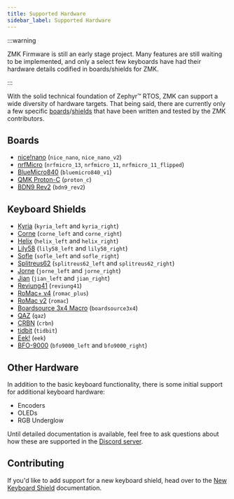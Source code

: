 ```yaml
---
title: Supported Hardware
sidebar_label: Supported Hardware
---
```


:::warning

ZMK Firmware is still an early stage project. Many features are still waiting to be implemented, and only a select few keyboards
have had their hardware details codified in boards/shields for ZMK.

:::

With the solid technical foundation of Zephyr™ RTOS, ZMK can support a wide diversity of hardware targets.
That being said, there are currently only a few specific [boards](faq.md#what-is-a-board)/[shields](faq.md#what-is-a-shield) that have been written and tested by the ZMK contributors.

## Boards

- [nice!nano](https://nicekeyboards.com/nice-nano) (`nice_nano`, `nice_nano_v2`)
- [nrfMicro](https://github.com/joric/nrfmicro) (`nrfmicro_13`, `nrfmicro_11`, `nrfmicro_11_flipped`)
- [BlueMicro840](https://store.jpconstantineau.com/#/group/bluemicro) (`bluemicro840_v1`)
- [QMK Proton-C](https://qmk.fm/proton-c/) (`proton_c`)
- [BDN9 Rev2](https://keeb.io/products/bdn9-rev-2-3x3-9-key-macropad-rotary-encoder-and-rgb) (`bdn9_rev2`)

## Keyboard Shields

- [Kyria](https://splitkb.com/products/kyria-pcb-kit) (`kyria_left` and `kyria_right`)
- [Corne](https://github.com/foostan/crkbd) (`corne_left` and `corne_right`)
- [Helix](https://github.com/mcmadhatter/helix) (`helix_left` and `helix_right`)
- [Lily58](https://github.com/kata0510/Lily58) (`lily58_left` and `lily58_right`)
- [Sofle](https://github.com/josefadamcik/SofleKeyboard) (`sofle_left` and `sofle_right`)
- [Splitreus62](https://github.com/Na-Cly/splitreus62) (`splitreus62_left` and `splitreus62_right`)
- [Jorne](https://github.com/joric/jorne) (`jorne_left` and `jorne_right`)
- [Jian](https://github.com/KGOH/Jian-Info) (`jian_left` and `jian_right`)
- [Reviung41](https://github.com/gtips/reviung/tree/master/reviung41) (`reviung41`)
- [RoMac+ v4](https://www.littlekeyboards.com/products/romac) (`romac_plus`)
- [RoMac v2](https://mechboards.co.uk/shop/kits/romac-macro-pad/) (`romac`)
- [Boardsource 3x4 Macro](https://boardsource.xyz/store/5ecc2008eee64242946c98c1) (`boardsource3x4`)
- [QAZ](https://www.cbkbd.com/product/qaz-keyboard-kit) (`qaz`)
- [CRBN](https://keygem.store/collections/group-buys/products/group-buy-featherlight-40-kit) (`crbn`)
- [tidbit](https://nullbits.co/tidbit/) (`tidbit`)
- [Eek!](https://www.cbkbd.com/product/eek-keyboard) (`eek`)
- [BFO-9000](https://keeb.io/products/bfo-9000-keyboard-customizable-full-size-split-ortholinear) (`bfo9000_left` and `bfo9000_right`)

## Other Hardware

In addition to the basic keyboard functionality, there is some initial support for additional keyboard hardware:

- Encoders
- OLEDs
- RGB Underglow

Until detailed documentation is available, feel free to ask questions about how these are supported in the [Discord server](https://zmk.dev/community/discord/invite).

## Contributing

If you'd like to add support for a new keyboard shield, head over to the [New Keyboard Shield](development/new-shield.md) documentation.
